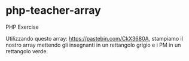# php-teacher-array
PHP Exercise

Utilizzando questo array: https://pastebin.com/CkX3680A, stampiamo il nostro array mettendo gli insegnanti in un rettangolo grigio e i PM in un rettangolo verde.
